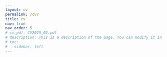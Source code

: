```yaml
---
layout: cv
permalink: /cv/
title: cv
nav: true
nav_order: 5
# cv_pdf: CV2025_02.pdf
# description: This is a description of the page. You can modify it in '_pages/cv.md'. You can also change or remove the top pdf download button.
# toc:
#   sidebar: left
---
```

